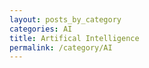 ```yaml
---
layout: posts_by_category
categories: AI
title: Artifical Intelligence
permalink: /category/AI
---
```

